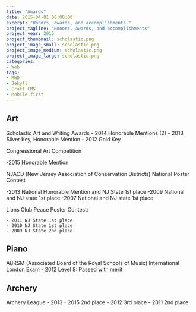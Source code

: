 ```yaml
---
title: "Awards"
date: 2015-04-01 00:00:00
excerpt: "Honors, awards, and accomplishments."
project_tagline: "Honors, awards, and accomplishments"
project_year: 2015
project_thumbnail: scholastic.png
project_image_small: scholastic.png
project_image_medium: scholastic.png
project_image_large: scholastic.png
categories:
- Web
tags:
- RWD
- Jekyll
- Craft CMS
- Mobile first
---
```


## Art

Scholastic Art and Writing Awards
	- 2014 Honorable Mentions (2)
	- 2013 Silver Key, Honorable Mention
	- 2012 Gold Key

Congressional Art Competition

-2015 Honorable Mention

NJACD (New Jersey Association of Conservation Districts) National Poster Contest

-2013 National Honorable Mention and NJ State 1st place
-2009 National and NJ state 1st place
-2007 National and NJ state 1st place

Lions Club Peace Poster Contest:   
	
	- 2011 NJ State 1st place
	- 2010 NJ State 1st place
	- 2009 NJ State 2nd place

## Piano

ABRSM (Associated Board of the Royal Schools of Music) International London Exam
	- 2012 Level 8: Passed with merit

## Archery

Archery League
	- 2013 - 2015 2nd place
	- 2012 3rd place
	- 2011 2nd place